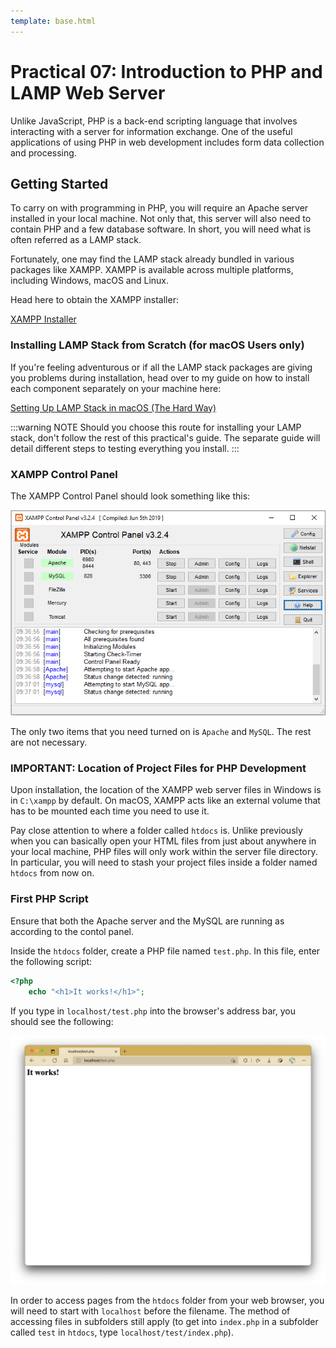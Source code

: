 ```yaml
---
template: base.html
---
```


# Practical 07: Introduction to PHP and LAMP Web Server

Unlike JavaScript, PHP is a back-end scripting language that involves interacting with a server for information exchange.
One of the useful applications of using PHP in web development includes form data collection and processing.

## Getting Started

To carry on with programming in PHP, you will require an Apache server installed in your local machine.
Not only that, this server will also need to contain PHP and a few database software.
In short, you will need what is often referred as a LAMP stack.

Fortunately, one may find the LAMP stack already bundled in various packages like XAMPP.
XAMPP is available across multiple platforms, including Windows, macOS and Linux.

Head here to obtain the XAMPP installer:

[XAMPP Installer](https://sourceforge.net/projects/xampp/files/)

### Installing LAMP Stack from Scratch (for macOS Users only)

If you're feeling adventurous or if all the LAMP stack packages are giving you problems during installation, head over to my guide on how to install each component separately on your machine here:

[Setting Up LAMP Stack in macOS (The Hard Way)](/wp-labs/lamp_macos)

:::warning NOTE
Should you choose this route for installing your LAMP stack, don't follow the rest of this practical's guide.
The separate guide will detail different steps to testing everything you install.
:::

### XAMPP Control Panel

The XAMPP Control Panel should look something like this:

![XAMPP Control Panel](./images/lab07_xampp_control_panel.png)

The only two items that you need turned on is `Apache` and `MySQL`.
The rest are not necessary.

### IMPORTANT: Location of Project Files for PHP Development

Upon installation, the location of the XAMPP web server files in Windows is in `C:\xampp` by default.
On macOS, XAMPP acts like an external volume that has to be mounted each time you need to use it.

Pay close attention to where a folder called `htdocs` is.
Unlike previously when you can basically open your HTML files from just about anywhere in your local machine, PHP files will only work within the server file directory.
In particular, you will need to stash your project files inside a folder named `htdocs` from now on.

### First PHP Script

Ensure that both the Apache server and the MySQL are running as according to the contol panel.

Inside the `htdocs` folder, create a PHP file named `test.php`.
In this file, enter the following script:

```php
<?php
	echo "<h1>It works!</h1>";
```

If you type in `localhost/test.php` into the browser's address bar, you should see the following:

![Test: It Works!](./images/lab07_test.png)

In order to access pages from the `htdocs` folder from your web browser, you will need to start with `localhost` before the filename.
The method of accessing files in subfolders still apply (to get into `index.php` in a subfolder called `test` in `htdocs`, type `localhost/test/index.php`).
